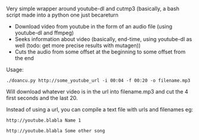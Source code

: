 Very simple wrapper around youtube-dl and cutmp3 (basically, a bash script made into a python one just becareturn 

- Download video from youtube in the form of an audio file (using youtube-dl and ffmpeg)
- Seeks information about video (basically, end-time, using youtube-dl as well (todo: get more precise results with mutagen))
- Cuts the audio from some offset at the beginning to some offset from the end

Usage:

    ./doancu.py http://some_youtube_url -i 00:04 -f 00:20 -o filename.mp3

Will download whatever video is in the url into filename.mp3 and cut the 4 first seconds and the last 20.

Instead of using a url, you can compile a text file with urls and filenames
eg:

    http://youtube.blabla Name 1

    http://youtube.blabla Some other song



